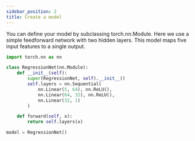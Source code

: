 ```yaml
---
sidebar_position: 2
title: Create a model
---
```



You can define your model by subclassing torch.nn.Module. Here we use a simple feedforward network with two hidden layers. This model maps five input features to a single output.

```python
import torch.nn as nn

class RegressionNet(nn.Module):
    def __init__(self):
        super(RegressionNet, self).__init__()
        self.layers = nn.Sequential(
            nn.Linear(5, 64), nn.ReLU(),
            nn.Linear(64, 32), nn.ReLU(),
            nn.Linear(32, 1)
        )

    def forward(self, x):
        return self.layers(x)

model = RegressionNet()
```






